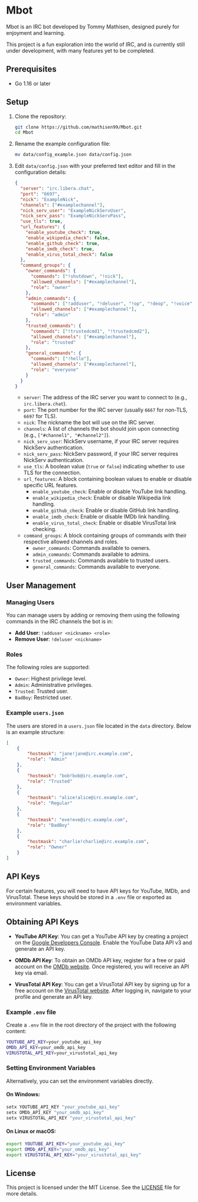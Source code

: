 # Mbot

Mbot is an IRC bot developed by Tommy Mathisen, designed purely for enjoyment and learning.

This project is a fun exploration into the world of IRC, and is currently still under development, with many features yet to be completed.

## Prerequisites

- Go 1.16 or later

## Setup

1. Clone the repository:
    ```sh
    git clone https://github.com/mathisen99/Mbot.git
    cd Mbot
    ```

2. Rename the example configuration file:
    ```sh
    mv data/config_example.json data/config.json
    ```

3. Edit `data/config.json` with your preferred text editor and fill in the configuration details:

    ````json
    {
      "server": "irc.libera.chat",
      "port": "6697",
      "nick": "ExampleNick",
      "channels": ["#examplechannel"],
      "nick_serv_user": "ExampleNickServUser",
      "nick_serv_pass": "ExampleNickServPass",
      "use_tls": true,
      "url_features": {
        "enable_youtube_check": true,
        "enable_wikipedia_check": false,
        "enable_github_check": true,
        "enable_imdb_check": true,
        "enable_virus_total_check": false
      },
      "command_groups": {
        "owner_commands": {
          "commands": ["!shutdown", "!nick"],
          "allowed_channels": ["#examplechannel"],
          "role": "owner"
        },
        "admin_commands": {
          "commands": ["!adduser", "!deluser", "!op", "!deop", "!voice", "!devoice", "!kick", "!ban", "!unban", "!invite", "!topic", "!join", "!part"],
          "allowed_channels": ["#examplechannel"],
          "role": "admin"
        },
        "trusted_commands": {
          "commands": ["!trustedcmd1", "!trustedcmd2"],
          "allowed_channels": ["#examplechannel"],
          "role": "trusted"
        },
        "general_commands": {
          "commands": ["!hello"],
          "allowed_channels": ["#examplechannel"],
          "role": "everyone"
        }
      }
    }
    ````

    - `server`: The address of the IRC server you want to connect to (e.g., `irc.libera.chat`).
    - `port`: The port number for the IRC server (usually `6667` for non-TLS, `6697` for TLS).
    - `nick`: The nickname the bot will use on the IRC server.
    - `channels`: A list of channels the bot should join upon connecting (e.g., `["#channel1", "#channel2"]`).
    - `nick_serv_user`: NickServ username, if your IRC server requires NickServ authentication.
    - `nick_serv_pass`: NickServ password, if your IRC server requires NickServ authentication.
    - `use_tls`: A boolean value (`true` or `false`) indicating whether to use TLS for the connection.
    - `url_features`: A block containing boolean values to enable or disable specific URL features.
        - `enable_youtube_check`: Enable or disable YouTube link handling.
        - `enable_wikipedia_check`: Enable or disable Wikipedia link handling.
        - `enable_github_check`: Enable or disable GitHub link handling.
        - `enable_imdb_check`: Enable or disable IMDb link handling.
        - `enable_virus_total_check`: Enable or disable VirusTotal link checking.
    - `command_groups`: A block containing groups of commands with their respective allowed channels and roles.
        - `owner_commands`: Commands available to owners.
        - `admin_commands`: Commands available to admins.
        - `trusted_commands`: Commands available to trusted users.
        - `general_commands`: Commands available to everyone.

    
## User Management

### Managing Users

You can manage users by adding or removing them using the following commands in the IRC channels the bot is in:

- **Add User**: `!adduser <nickname> <role>`
- **Remove User**: `!deluser <nickname>`

### Roles

The following roles are supported:

- `Owner`: Highest privilege level.
- `Admin`: Administrative privileges.
- `Trusted`: Trusted user.
- `BadBoy`: Restricted user.

### Example `users.json`

The users are stored in a `users.json` file located in the `data` directory. Below is an example structure:

```json
[
    {
        "hostmask": "jane!jane@irc.example.com",
        "role": "Admin"
    },
    {
        "hostmask": "bob!bob@irc.example.com",
        "role": "Trusted"
    },
    {
        "hostmask": "alice!alice@irc.example.com",
        "role": "Regular"
    },
    {
        "hostmask": "eve!eve@irc.example.com",
        "role": "BadBoy"
    },
    {
        "hostmask": "charlie!charlie@irc.example.com",
        "role": "Owner"
    }
]
```

## API Keys

For certain features, you will need to have API keys for YouTube, IMDb, and VirusTotal. These keys should be stored in a `.env` file or exported as environment variables.

## Obtaining API Keys

- **YouTube API Key**: You can get a YouTube API key by creating a project on the [Google Developers Console](https://console.developers.google.com/). Enable the YouTube Data API v3 and generate an API key.

- **OMDb API Key**: To obtain an OMDb API key, register for a free or paid account on the [OMDb website](https://www.omdbapi.com/apikey.aspx). Once registered, you will receive an API key via email.

- **VirusTotal API Key**: You can get a VirusTotal API key by signing up for a free account on the [VirusTotal website](https://www.virustotal.com/). After logging in, navigate to your profile and generate an API key.

### Example `.env` file

Create a `.env` file in the root directory of the project with the following content:

```sh
YOUTUBE_API_KEY=your_youtube_api_key
OMDb_API_KEY=your_omdb_api_key
VIRUSTOTAL_API_KEY=your_virustotal_api_key
```

### Setting Environment Variables

Alternatively, you can set the environment variables directly.

#### On Windows:

```sh
setx YOUTUBE_API_KEY "your_youtube_api_key"
setx OMDb_API_KEY "your_omdb_api_key"
setx VIRUSTOTAL_API_KEY "your_virustotal_api_key"
```

#### On Linux or macOS:

```bash
export YOUTUBE_API_KEY="your_youtube_api_key"
export OMDb_API_KEY="your_omdb_api_key"
export VIRUSTOTAL_API_KEY="your_virustotal_api_key"
```

## License

This project is licensed under the MIT License. See the [LICENSE](./LICENSE) file for more details.
